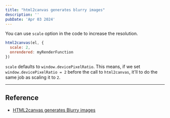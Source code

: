 ```yaml
---
title: "html2canvas generates blurry images"
description: ''
pubDate: 'Apr 03 2024'
---
```


<!-- ![](html2canvas%20generates%20blurry%20images/yourtrack-error2.webp){"width":179} -->
You can use `scale` option in the code to increase the resolution.

```js
html2canvas(el, {
  scale: 2,
  onrendered: myRenderFunction
})
```

`scale` defaults to `window.devicePixelRatio`. This means, if we set `window.devicePixelRatio = 2` before the call to `html2canvas`, it'll to do the same job as scaling it to `2`.

<!-- ![](html2canvas%20generates%20blurry%20images/yourtrack.webp){"width":211} -->

---

## Reference
- [HTML2canvas generates Blurry images](https://stackoverflow.com/questions/22803825/html2canvas-generates-blurry-images)